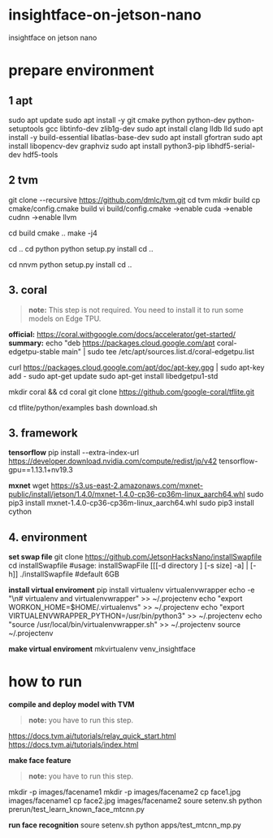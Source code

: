 # insightface-on-jetson-nano
insightface on jetson nano

# prepare environment
## 1 apt
sudo apt update
sudo apt install -y  git cmake python python-dev python-setuptools gcc libtinfo-dev zlib1g-dev
sudo apt install clang lldb lld
sudo apt install -y build-essential libatlas-base-dev
sudo apt install gfortran
sudo apt install libopencv-dev graphviz
sudo apt install python3-pip libhdf5-serial-dev hdf5-tools

## 2 tvm
git clone --recursive https://github.com/dmlc/tvm.git
cd tvm
mkdir build
cp cmake/config.cmake build
vi build/config.cmake
  ->enable cuda
  ->enable cudnn
  ->enable llvm

cd build
cmake ..
make -j4

cd ..
cd python
python setup.py install
cd ..

cd nnvm
python setup.py install
cd ..

## 3. coral
> **note:** This step is not required.
You need to install it to run some models on Edge TPU.

**official:** https://coral.withgoogle.com/docs/accelerator/get-started/
**summary:**
echo "deb https://packages.cloud.google.com/apt coral-edgetpu-stable main" | sudo tee /etc/apt/sources.list.d/coral-edgetpu.list

curl https://packages.cloud.google.com/apt/doc/apt-key.gpg | sudo apt-key add -
sudo apt-get update
sudo apt-get install libedgetpu1-std


mkdir coral && cd coral
git clone https://github.com/google-coral/tflite.git

cd tflite/python/examples
bash download.sh


## 3. framework 
**tensorflow**
pip install --extra-index-url https://developer.download.nvidia.com/compute/redist/jp/v42 tensorflow-gpu==1.13.1+nv19.3

**mxnet**
wget https://s3.us-east-2.amazonaws.com/mxnet-public/install/jetson/1.4.0/mxnet-1.4.0-cp36-cp36m-linux_aarch64.whl
sudo pip3 install mxnet-1.4.0-cp36-cp36m-linux_aarch64.whl
sudo pip3 install cython

## 4. environment
**set swap file**
git clone https://github.com/JetsonHacksNano/installSwapfile
cd installSwapfile
#usage: installSwapFile [[[-d directory ] [-s size] -a] | [-h]]
 ./installSwapfile   #default 6GB


**install virtual enviroment**
pip install virtualenv virtualenvwrapper
echo -e "\n# virtualenv and virtualenvwrapper" >> ~/.projectenv
echo "export WORKON_HOME=$HOME/.virtualenvs" >> ~/.projectenv
echo "export VIRTUALENVWRAPPER_PYTHON=/usr/bin/python3" >> ~/.projectenv
echo "source /usr/local/bin/virtualenvwrapper.sh" >> ~/.projectenv
source ~/.projectenv


**make virtual enviroment**
mkvirtualenv venv_insightface



# how to run

**compile and deploy model with TVM**
> **note:** you have to run this step.
> 
https://docs.tvm.ai/tutorials/relay_quick_start.html
https://docs.tvm.ai/tutorials/index.html

**make face feature**
> **note:** you have to run this step.

mkdir -p images/facename1
mkdir -p images/facename2
cp face1.jpg images/facename1
cp face2.jpg images/facename2
soure setenv.sh
python prerun/test_learn_known_face_mtcnn.py

**run face recognition**
soure setenv.sh
python apps/test_mtcnn_mp.py
